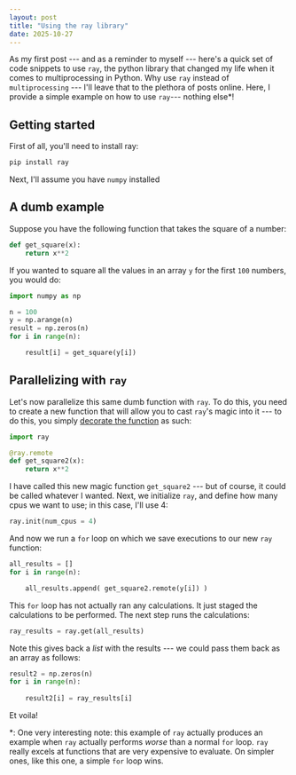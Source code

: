 ```yaml
---
layout: post
title: "Using the ray library"
date: 2025-10-27
---
```


As my first post --- and as a reminder to myself --- here's a quick set of code snippets to use `ray`, the python library that changed my life when it comes to multiprocessing in Python. Why use `ray` instead of `multiprocessing` --- I'll leave that to the plethora of posts online. Here, I provide a simple example on how to use `ray`--- nothing else*!

## Getting started

First of all, you'll need to install ray:

```python
pip install ray
```

Next, I'll assume you have `numpy` installed

## A dumb example

Suppose you have the following function that takes the square of a number:

```python
def get_square(x):
    return x**2
```

If you wanted to square all the values in an array `y` for the first `100` numbers, you would do:

```python
import numpy as np

n = 100
y = np.arange(n)
result = np.zeros(n)
for i in range(n):

    result[i] = get_square(y[i])
```

## Parallelizing with `ray`

Let's now parallelize this same dumb function with `ray`. To do this, you need to create a new function that will allow you to cast `ray`'s magic into it --- to do this, you simply [decorate the function](https://www.reddit.com/r/Python/comments/2lrhp5/comment/clxgkce/) as such:

```python
import ray

@ray.remote
def get_square2(x):
    return x**2
```

I have called this new magic function `get_square2` --- but of course, it could be called whatever I wanted. Next, we initialize `ray`, and define how many cpus we want to use; in this case, I'll use 4:

```python
ray.init(num_cpus = 4)
```

And now we run a `for` loop on which we save executions to our new `ray` function:

```python
all_results = []
for i in range(n):

    all_results.append( get_square2.remote(y[i]) )
```
This `for` loop has not actually ran any calculations. It just staged the calculations to be performed. The next step runs the calculations:

```python
ray_results = ray.get(all_results)
```

Note this gives back a _list_ with the results --- we could pass them back as an array as follows:

```python
result2 = np.zeros(n)
for i in range(n):
    
    result2[i] = ray_results[i]
```

Et voila!

*: One very interesting note: this example of `ray` actually produces an example when `ray` actually performs _worse_ than a normal `for` loop. `ray` really excels at functions that are very expensive to evaluate. On simpler ones, like this one, a simple `for` loop wins.
